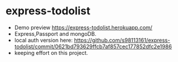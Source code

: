 # express-todolist
  - Demo preview https://express-todolist.herokuapp.com/ 
  - Express,Passport and mongoDB.
  - local auth version here: https://github.com/s98113161/express-todolist/commit/0621bd793629ffcb7af857cec177852dfc2e1986
  - keeping effort on this project.